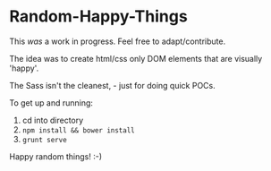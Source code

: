 Random-Happy-Things
===================

This *was* a work in progress. Feel free to adapt/contribute.

The idea was to create html/css only DOM elements that are visually 'happy'.

The Sass isn't the cleanest, - just for doing quick POCs.

To get up and running:

1. cd into directory
2. `npm install && bower install`
3. `grunt serve`

Happy random things! :-)
